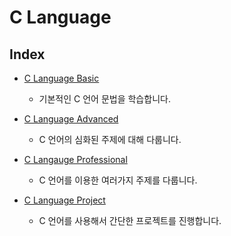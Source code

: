# C Language

## Index
- [C Language Basic](./progress1_basic/)
    - 기본적인 C 언어 문법을 학습합니다.

- [C Language Advanced](./progress2_advanced/)
    - C 언어의 심화된 주제에 대해 다룹니다.

- [C Langauge Professional](./progress3_professional/)
    - C 언어를 이용한 여러가지 주제를 다룹니다.

- [C Language Project](./project/)
    - C 언어를 사용해서 간단한 프로젝트를 진행합니다.